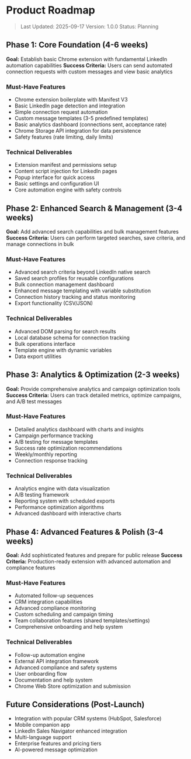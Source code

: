 # Product Roadmap

> Last Updated: 2025-09-17
> Version: 1.0.0
> Status: Planning

## Phase 1: Core Foundation (4-6 weeks)

**Goal:** Establish basic Chrome extension with fundamental LinkedIn automation capabilities
**Success Criteria:** Users can send automated connection requests with custom messages and view basic analytics

### Must-Have Features

- Chrome extension boilerplate with Manifest V3
- Basic LinkedIn page detection and integration
- Simple connection request automation
- Custom message templates (3-5 predefined templates)
- Basic analytics dashboard (connections sent, acceptance rate)
- Chrome Storage API integration for data persistence
- Safety features (rate limiting, daily limits)

### Technical Deliverables

- Extension manifest and permissions setup
- Content script injection for LinkedIn pages
- Popup interface for quick access
- Basic settings and configuration UI
- Core automation engine with safety controls

## Phase 2: Enhanced Search & Management (3-4 weeks)

**Goal:** Add advanced search capabilities and bulk management features
**Success Criteria:** Users can perform targeted searches, save criteria, and manage connections in bulk

### Must-Have Features

- Advanced search criteria beyond LinkedIn native search
- Saved search profiles for reusable configurations
- Bulk connection management dashboard
- Enhanced message templating with variable substitution
- Connection history tracking and status monitoring
- Export functionality (CSV/JSON)

### Technical Deliverables

- Advanced DOM parsing for search results
- Local database schema for connection tracking
- Bulk operations interface
- Template engine with dynamic variables
- Data export utilities

## Phase 3: Analytics & Optimization (2-3 weeks)

**Goal:** Provide comprehensive analytics and campaign optimization tools
**Success Criteria:** Users can track detailed metrics, optimize campaigns, and A/B test messages

### Must-Have Features

- Detailed analytics dashboard with charts and insights
- Campaign performance tracking
- A/B testing for message templates
- Success rate optimization recommendations
- Weekly/monthly reporting
- Connection response tracking

### Technical Deliverables

- Analytics engine with data visualization
- A/B testing framework
- Reporting system with scheduled exports
- Performance optimization algorithms
- Advanced dashboard with interactive charts

## Phase 4: Advanced Features & Polish (3-4 weeks)

**Goal:** Add sophisticated features and prepare for public release
**Success Criteria:** Production-ready extension with advanced automation and compliance features

### Must-Have Features

- Automated follow-up sequences
- CRM integration capabilities
- Advanced compliance monitoring
- Custom scheduling and campaign timing
- Team collaboration features (shared templates/settings)
- Comprehensive onboarding and help system

### Technical Deliverables

- Follow-up automation engine
- External API integration framework
- Advanced compliance and safety systems
- User onboarding flow
- Documentation and help system
- Chrome Web Store optimization and submission

## Future Considerations (Post-Launch)

- Integration with popular CRM systems (HubSpot, Salesforce)
- Mobile companion app
- LinkedIn Sales Navigator enhanced integration
- Multi-language support
- Enterprise features and pricing tiers
- AI-powered message optimization